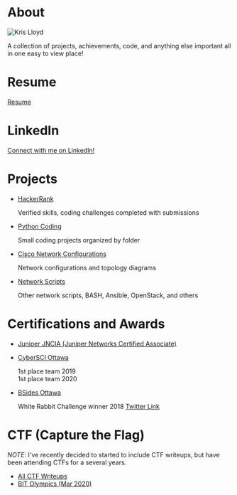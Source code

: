 # About
![Kris Lloyd](https://media-exp1.licdn.com/dms/image/C5603AQFK9zr1ZEF9pA/profile-displayphoto-shrink_800_800/0/1538338149834?e=1622678400&v=beta&t=TEEb5mPjjfH4r9J_uJ84jiHH1KfyXGnsxL2RTeuHmjI)

A collection of projects, achievements, code, and anything else important all in one easy to view place!

# Resume
[Resume](/Docs/Kristopher_Lloyd_Resume.pdf)

# LinkedIn
[Connect with me on LinkedIn!](https://www.linkedin.com/in/kris-lloyd/ "LinkedIn Kris Lloyd")

# Projects
* [HackerRank](https://www.hackerrank.com/krislloyd "HackerRank Profile")

  Verified skills, coding challenges completed with submissions
  
* [Python Coding](https://github.com/KrisLloyd/Python)

  Small coding projects organized by folder
 
* [Cisco Network Configurations](https://github.com/KrisLloyd/Network-Configs)

  Network configurations and topology diagrams
 
* [Network Scripts](https://github.com/KrisLloyd/Scripts)

  Other network scripts, BASH, Ansible, OpenStack, and others


# Certifications and Awards
* [Juniper JNCIA (Juniper Networks Certified Associate)](https://www.youracclaim.com/badges/adc3e5f0-d858-4213-b322-469b745f05b2/ "Juniper JNCIA Certification")
* [CyberSCI Ottawa](http://cybersecuritychallenge.ca/ "CyberSCI Homepage")

  1st place team 2019  
  1st place team 2020

* [BSides Ottawa](https://twitter.com/bsidesottawa?lang=en "BSides Twitter")

  White Rabbit Challenge winner 2018 [Twitter Link](https://twitter.com/BsidesOttawa/status/1061015569380474880?s=20 "Twitter Link")

# CTF (Capture the Flag)
*NOTE*: I've recently decided to started to include CTF writeups, but have been attending CTFs for a several years.
* [All CTF Writeups](https://github.com/KrisLloyd/Python/tree/master/CTF "All CTF Writeups")
* [BIT Olympics (Mar 2020)](https://github.com/KrisLloyd/Python/tree/master/CTF#bit-olymipcs-march-2020 "BIT Olympics 2020")
